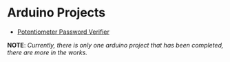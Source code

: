 # Arduino Projects

* [Potentiometer Password Verifier](./potentiometer-password)

**NOTE**: *Currently, there is only one arduino project that has been completed, there are more in the works.*
